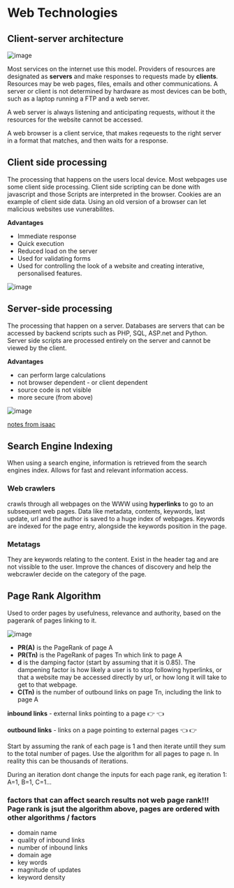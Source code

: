 # Web Technologies

## Client-server architecture

![image](https://user-images.githubusercontent.com/72783315/165905951-aefd0e4d-af1b-4906-82eb-0c08619118f7.png)

Most services on the internet use this model. Providers of resources are designated as **servers** and make responses to requests made by **clients**. Resources may be web pages, files, emails and other communications. A server or client is not determined by hardware as most devices can be both, such as a laptop running a FTP and a web server. 

A web server is always listening and anticipating requests, without it the resources for the website cannot be accessed.

A web browser is a client service, that makes reqeuests to the right server in a format that matches, and then waits for a response.

## Client side processing
The processing that happens on the users local device. Most webpages use some client side processing. Client side scripting can be done with javascript and those Scripts are interpreted in the browser. Cookies are an example of client side data. Using an old version of a browser can let malicious websites use vunerabilites.

**Advantages**
- Immediate response
- Quick execution
- Reduced load on the server
- Used for validating forms
- Used for controlling the look of a website and creating interative, personalised features.

![image](https://user-images.githubusercontent.com/72783315/165909418-2f4db4a5-9be1-4095-bd23-36e0700c098c.png)

## Server-side processing
The processing that happen on a server. Databases are servers that can be accessed by backend scripts such as PHP, SQL, ASP.net and Python. Server side scripts are processed entirely on the server and cannot be viewed by the client.

**Advantages**
- can perform large calculations
- not browser dependent - or client dependent
- source code is not visible 
- more secure (from above)

![image](https://user-images.githubusercontent.com/72783315/165909571-ea8631f6-b7ba-4d19-944f-dc6b06edfac8.png)

[notes from isaac](https://isaaccomputerscience.org/concepts/net_internet_client_server_model?examBoard=all&stage=all)

## Search Engine Indexing
When using a search engine, information is retrieved from the search engines index. Allows for fast and relevant information access.

### Web crawlers
crawls through all webpages on the WWW using **hyperlinks** to go to an subsequent web pages. Data like metadata, contents, keywords, last update, url and the author is saved to a huge index of webpages. Keywords are indexed for the page entry, alongside the keywords position in the page.

### Metatags
They are keywords relating to the content. Exist in the header tag and are not vissible to the user. Improve the chances of discovery and help the webcrawler decide on the category of the page.

## Page Rank Algorithm
Used to order pages by usefulness, relevance and authority, based on the pagerank of pages linking to it.

![image](https://user-images.githubusercontent.com/72783315/165080503-b9be8d08-ed2f-4364-abfd-d1c424935e79.png)

- **PR(A)** is the PageRank of page A 
- **PR(Tn)** is the PageRank of pages Tn which link to page A
- **d** is the damping factor (start by assuming that it is 0.85). The dampening factor is how likely a user is to stop following hyperlinks, or that a website may be accessed directly by url, or how long it will take to get to that webpage.
- **C(Tn)** is the number of outbound links on page Tn, including the link to page A

**inbound links** - external links pointing to a page :point_right: :point_left:

**outbound links** - links on a page pointing to external pages :point_left: :point_right:

Start by assuming the rank of each page is 1 and then iterate untill they sum to the total number of pages. Use the algorithm for all pages to page n. In reality this can be thousands of iterations. 

During an iteration dont change the inputs for each page rank, eg iteration 1: A=1, B=1, C=1...

### factors that can affect search results not web page rank!!! Page rank is jsut the algorithm above, pages are ordered with other algorithms / factors
- domain name
- quality of inbound links
- number of inbound links
- domain age
- key words
- magnitude of updates
- keyword density
